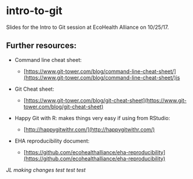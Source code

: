 # intro-to-git

Slides for the Intro to Git session at EcoHealth Alliance on 10/25/17. 

## Further resources: 

- Command line cheat sheet: 
    - [https://www.git-tower.com/blog/command-line-cheat-sheet/](https://www.git-tower.com/blog/command-line-cheat-sheet/)is 

- Git Cheat sheet: 
    - [https://www.git-tower.com/blog/git-cheat-sheet](https://www.git-tower.com/blog/git-cheat-sheet)

- Happy Git with R: makes things very easy if using from RStudio:     
    - [http://happygitwithr.com/](http://happygitwithr.com/)

- EHA reproducibility document:
    - [https://github.com/ecohealthalliance/eha-reproducibility](https://github.com/ecohealthalliance/eha-reproducibility)

*JL making changes test test test*